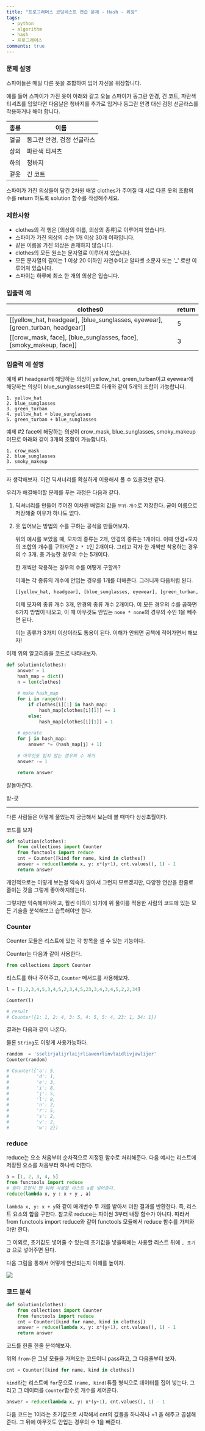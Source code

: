 ```yaml
---
title: "프로그래머스 코딩테스트 연습 문제 - Hash - 위장"
tags:
  - python
  - algorithm
  - hash
  - 프로그래머스
comments: true
---
```


### 문제 설명

스파이들은 매일 다른 옷을 조합하여 입어 자신을 위장합니다.

예를 들어 스파이가 가진 옷이 아래와 같고 오늘 스파이가 동그란 안경, 긴 코트, 파란색 티셔츠를 입었다면 다음날은 청바지를 추가로 입거나 동그란 안경 대신 검정 선글라스를 착용하거나 해야 합니다.

| 종류 | 이름                       |
| ---- | -------------------------- |
| 얼굴 | 동그란 안경, 검정 선글라스 |
| 상의 | 파란색 티셔츠              |
| 하의 | 청바지                     |
| 겉옷 | 긴 코트                    |

스파이가 가진 의상들이 담긴 2차원 배열 clothes가 주어질 때 서로 다른 옷의 조합의 수를 return 하도록 solution 함수를 작성해주세요.

### 제한사항

- clothes의 각 행은 [의상의 이름, 의상의 종류]로 이루어져 있습니다.
- 스파이가 가진 의상의 수는 1개 이상 30개 이하입니다.
- 같은 이름을 가진 의상은 존재하지 않습니다.
- clothes의 모든 원소는 문자열로 이루어져 있습니다.
- 모든 문자열의 길이는 1 이상 20 이하인 자연수이고 알파벳 소문자 또는 '_' 로만 이루어져 있습니다.
- 스파이는 하루에 최소 한 개의 의상은 입습니다.

### 입출력 예

| clothes0                                                     | return |
| ------------------------------------------------------------ | ------ |
| [[yellow_hat, headgear], [blue_sunglasses, eyewear], [green_turban, headgear]] | 5      |
| [[crow_mask, face], [blue_sunglasses, face], [smoky_makeup, face]] | 3      |

### 입출력 예 설명

예제 #1
headgear에 해당하는 의상이 yellow_hat, green_turban이고 eyewear에 해당하는 의상이 blue_sunglasses이므로 아래와 같이 5개의 조합이 가능합니다.

```
1. yellow_hat
2. blue_sunglasses
3. green_turban
4. yellow_hat + blue_sunglasses
5. green_turban + blue_sunglasses
```

예제 #2
face에 해당하는 의상이 crow_mask, blue_sunglasses, smoky_makeup이므로 아래와 같이 3개의 조합이 가능합니다.

```
1. crow_mask
2. blue_sunglasses
3. smoky_makeup
```

---

자 생각해보자. 이건 딕셔너리를 확실하게 이용해서 풀 수 있을것만 같다.

우리가 해결해야할 문제를 푸는 과정은 다음과 같다.

1. 딕셔너리를 만들어 주어진 이차원 배열의 값을 `부위-개수`로 저장한다. 굳이 이름으로 저장해줄 이유가 하나도 없다.

2. 옷 입어보는 방법의 수를 구하는 공식을 만들어보자.

   위의 예시를 보았을 때, 모자의 종류는 2개, 안경의 종류는 1개이다. 이때 안경+모자의 조합의 개수를 구하자면 `2 * 1`인 2개이다. 그리고 각자 한 개씩만 착용하는 경우의 수 3개. 총 가능한 경우의 수는 5개이다.

   한 개씩만 착용하는 경우의 수를 어떻게 구할까? 

   이때는 각 종류의 개수에 안입는 경우를 1개를 더해준다. 그러니까 다음처럼 된다.

   ```python
   [[yellow_hat, headgear], [blue_sunglasses, eyewear], [green_turban, headgear],[none, headgear], [none, eyewear]]
   ```

   이제 모자의 종류 개수 3개, 안경의 종류 개수 2개이다. 이 모든 경우의 수를 곱하면 6가지 방법이 나오고, 이 때 아무것도 안입는 `none * none`의 경우의 수인 1을 빼주면 된다.

   이는 종류가 3가지 이상이라도 통용이 된다. 이해가 안되면 공책에 적어가면서 해보자!

이제 위의 알고리즘을 코드로 나타내보자.

```python
def solution(clothes):
    answer = 1
    hash_map = dict()
    n = len(clothes)
	
    # make hash_map
    for i in range(n):
        if clothes[i][1] in hash_map:
            hash_map[clothes[i][1]] += 1
        else:
            hash_map[clothes[i][1]] = 1
	
    # operate
    for j in hash_map:
        answer *= (hash_map[j] + 1)
	
    # 아무것도 입지 않는 경우의 수 제거
    answer -= 1

    return answer
```

잘돌아간다.

방-긋

---

다른 사람들은 어떻게 풀었는지 궁금해서 보는데 볼 때마다 상상초월이다.

코드를 보자

```python
def solution(clothes):
    from collections import Counter
    from functools import reduce
    cnt = Counter([kind for name, kind in clothes])
    answer = reduce(lambda x, y: x*(y+1), cnt.values(), 1) - 1
    return answer
```

개인적으로는 이렇게 보는걸 익숙치 않아서 그런지 모르겠지만, 다양한 연산을 한줄로 줄이는 것을 그렇게 좋아하지않는다.

그렇지만 익숙해져야하고, 훨씬 이득이 되기에 위 풀이를 적용한 사람의 코드에 있는 모든 기술을 분석해보고 습득해야만 한다.

### Counter

Counter 모듈은 리스트에 있는 각 항목을 셀 수 있는 기능이다.

Counter는 다음과 같이 사용한다.

```python
from collections import Counter
```

리스트를 하나 주어주고, `Counter` 메서드를 사용해보자.

```python
l = [1,2,3,4,5,3,4,5,2,3,4,5,23,3,4,3,4,5,2,2,34]

Counter(l)

# result
# Counter({1: 1, 2: 4, 3: 5, 4: 5, 5: 4, 23: 1, 34: 1})
```

결과는 다음과 같이 나온다.

물론 `String`도 이렇게 사용가능하다.

```python
random  = 'sselirjalijrlaijrliawenrlinvlaidlivjawlijer'
Counter(random)

# Counter({'a': 5,
#          'd': 1,
#          'e': 3,
#          'i': 8,
#          'j': 5,
#          'l': 8,
#          'n': 2,
#          'r': 5,
#          's': 2,
#          'v': 2,
#          'w': 2})
```

### reduce

reduce는 요소 처음부터 순차적으로 지정된 함수로 처리해준다. 다음 예시는 리스트에 저장된 요소를 처음부터 하나씩 더한다.

```python
a = [1, 2, 3, 4, 5]
from functools import reduce
# 람다 표현식 맨 뒤에 사용할 리스트 a를 넣어준다.
reduce(lambda x, y : x + y , a) 
```

`lambda x, y: x + y`와 같이 매개변수 두 개를 받아서 더한 결과를 반환한다. 즉, 리스트 요소의 합을 구한다. 참고로 reduce는 파이썬 3부터 내장 함수가 아니다. 따라서 from functools import reduce와 같이 functools 모듈에서 reduce 함수를 가져와야만 한다.

그 이외로, 초기값도 넣어줄 수 있는데 초기값을 넣을때에는 사용할 리스트 뒤에 `, 초기값` 으로 넣어주면 된다.

다음 그림을 통해서 어떻게 연산되는지 이해를 높이자.

![](https://dojang.io/pluginfile.php/5358/mod_page/content/5/034004.png)

### 코드 분석

```python
def solution(clothes):
    from collections import Counter
    from functools import reduce
    cnt = Counter([kind for name, kind in clothes])
    answer = reduce(lambda x, y: x*(y+1), cnt.values(), 1) - 1
    return answer
```

코드를 한줄 한줄 분석해보자.

위의 `from~`은 그냥 모듈을 가져오는 코드이니 pass하고, 그 다음줄부터 보자.

```python
cnt = Counter([kind for name, kind in clothes])
```

`kind`라는 리스트에 `for`문으로 `(name, kind)`튜플 형식으로 데이터를 집어 넣는다. 그리고 그 데이터를 `Counter`함수로 개수를 세어준다.

```python
answer = reduce(lambda x, y: x*(y+1), cnt.values(), 1) - 1
```

다음 코드는 1이라는 초기값으로 시작해서 cnt의 값들을 하나하나 +1 을 해주고 곱셈해준다. 그 뒤에 아무것도 안입는 경우의 수 1을 빼준다.
